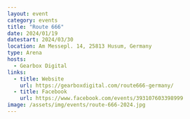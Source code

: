 ```yaml
---
layout: event
category: events
title: "Route 666"
date: 2024/01/19
datestart: 2024/03/30
location: Am Messepl. 14, 25813 Husum, Germany
type: Arena
hosts:
  - Gearbox Digital
links:
  - title: Website
    url: https://gearboxdigital.com/route666-germany/
  - title: Facebook
    url: https://www.facebook.com/events/393107603398999
image: /assets/img/events/route-666-2024.jpg
---
```

